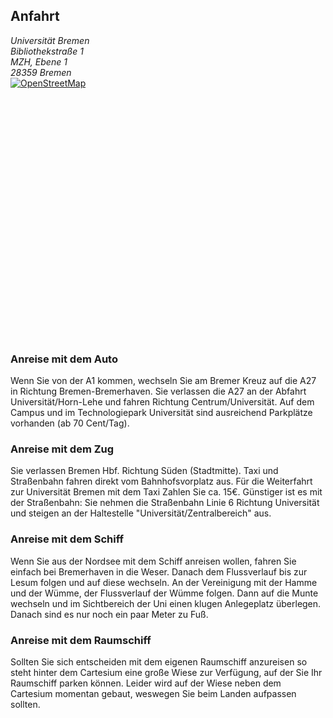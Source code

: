 ## Anfahrt

<address>
  Universität Bremen<br/>
  Bibliothekstraße 1<br />
  MZH, Ebene 1<br />
  28359 Bremen
</address>

<style type="text/css">
 div.olControlAttribution, div.olControlScaleLine {
  font-family: Verdana;
  font-size: 0.7em;
  bottom: 3px;
}

#basicMap img {
  max-width: none;
}
</style>
<script src="http://www.openlayers.org/api/OpenLayers.js"></script>
<script>
  window.onload = function(e){
    map = new OpenLayers.Map("basicMap");
    map.addLayer(new OpenLayers.Layer.OSM()); 
    var lonLat = new OpenLayers.LonLat(8.85244,53.106672)
          .transform(
            new OpenLayers.Projection("EPSG:4326"), // transform from WGS 1984
            map.getProjectionObject() // to Spherical Mercator Projection
          ); 
    var zoom=17; 
    var markers = new OpenLayers.Layer.Markers( "MZH" );
    map.addLayer(markers); 
    markers.addMarker(new OpenLayers.Marker(lonLat)); 
    map.setCenter (lonLat, zoom);
  }
</script>
<noscript>
<a href="http://www.openstreetmap.org/?lat=53.10667&lon=8.85233&zoom=17&layers=O"><img alt="OpenStreetMap" src="assets/img/meta/openstreetmap.png" /></a>
</noscript>

<div id="basicMap" style="width: 500px; height: 400px;"></div>

### Anreise mit dem Auto

Wenn Sie von der A1 kommen, wechseln Sie am Bremer Kreuz auf die A27 in
Richtung Bremen-Bremerhaven. Sie verlassen die A27 an der Abfahrt
Universität/Horn-Lehe und fahren Richtung Centrum/Universität. Auf dem Campus
und im Technologiepark Universität sind ausreichend Parkplätze vorhanden
(ab 70 Cent/Tag).

### Anreise mit dem Zug

Sie verlassen Bremen Hbf. Richtung Süden (Stadtmitte). Taxi und Straßenbahn
fahren direkt vom Bahnhofsvorplatz aus. Für die Weiterfahrt zur Universität
Bremen mit dem Taxi Zahlen Sie ca. 15€. Günstiger ist es mit der Straßenbahn:
Sie nehmen die Straßenbahn Linie 6 Richtung Universität und steigen an der
Haltestelle "Universität/Zentralbereich" aus.

### Anreise mit dem Schiff
Wenn Sie aus der Nordsee mit dem Schiff anreisen wollen, fahren Sie einfach 
bei Bremerhaven in die Weser. Danach dem Flussverlauf bis zur Lesum folgen und 
auf diese wechseln. An der Vereinigung mit der Hamme und der W&uuml;mme, der 
Flussverlauf der W&uuml;mme folgen. Dann auf die Munte wechseln und im 
Sichtbereich der Uni einen klugen Anlegeplatz &uuml;berlegen. Danach sind 
es nur noch ein paar Meter zu Fu&szlig;.

### Anreise mit dem Raumschiff

Sollten Sie sich entscheiden mit dem eigenen Raumschiff anzureisen so steht 
hinter dem Cartesium eine gro&szlig;e Wiese zur Verf&uuml;gung, auf der Sie 
Ihr Raumschiff parken k&ouml;nnen. Leider wird auf der Wiese neben dem Cartesium 
momentan gebaut, weswegen Sie beim Landen aufpassen sollten.
